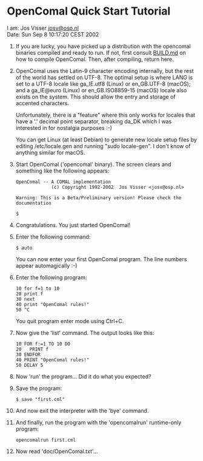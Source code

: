 # OpenComal Quick Start Tutorial

I am: Jos Visser <josv@osp.nl>  
Date: Sun Sep  8 10:17:20 CEST 2002

1. If you are lucky, you have picked up a distribution with the 
   opencomal binaries compiled and ready to run. If not, first
   consult [BUILD.md](BUILD.md) on how to compile OpenComal. Then, after
   compiling, return here.

1. OpenComal uses the Latin-9 character encoding internally, but
   the rest of the world has settled on UTF-8.
   The optimal setup is where LANG is set to a UTF-8 locale like
   ga_IE.utf8 (Linux) or en_GB.UTF-8 (macOS);
   and a ga_IE@euro (Linux) or en_GB.ISO8859-15 (macOS) locale also exists on the system.
   This should allow the entry and storage of accented characters.

   Unfortunately, there is a "feature" where this only works for
   locales that have a '.' decimal point separator, breaking da_DK which I
   was interested in for nostalgia purposes :-)

   You can get Linux (at least Debian) to generate new locale setup files by
   editing /etc/locale.gen and running "sudo locale-gen".
   I don't know of anything similar for macOS.

2. Start OpenComal ('opencomal' binary). The screen clears and something like the
   following appears:

       OpenComal -- A COMAL implementation
                    (c) Copyright 1992-2002  Jos Visser <josv@osp.nl>

       Warning: This is a Beta/Preliminary version! Please check the documentation

       $

3. Congratulations. You just started OpenComal!

4. Enter the following command:

       $ auto

   You can now enter your first OpenComal program. The line numbers 
   appear automagically :-)

5. Enter the following program:

       10 for f=1 to 10
       20 print f
       30 next
       40 print "OpenComal rules!"
       50 ^C

   You quit program enter mode using Ctrl+C.

6. Now give the 'list' command. The output looks like this:

       10 FOR f:=1 TO 10 DO
       20   PRINT f
       30 ENDFOR
       40 PRINT "OpenComal rules!"
       50 DELAY 5

7. Now 'run' the program... Did it do what you expected?

8. Save the program:

       $ save "first.cml"

9. And now exit the interpreter with the 'bye' command.

10. And finally, run the program with the 'opencomalrun' runtime-only 
    program:

        opencomalrun first.cml

11. Now read 'doc/OpenComal.txt'...
